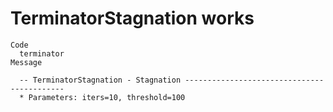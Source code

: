 # TerminatorStagnation works

    Code
      terminator
    Message
      
      -- TerminatorStagnation - Stagnation -------------------------------------------
      * Parameters: iters=10, threshold=100

